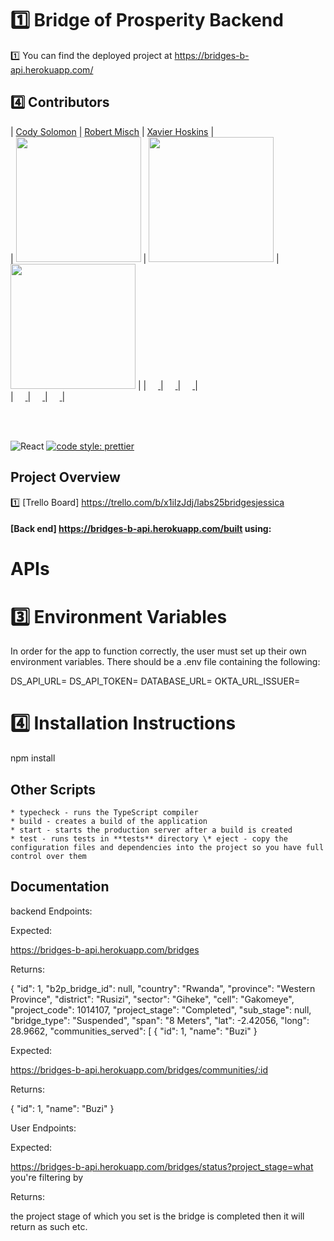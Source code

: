 # 1️⃣ Bridge of Prosperity Backend

1️⃣ You can find the deployed project at https://bridges-b-api.herokuapp.com/

## 4️⃣ Contributors

|                                                      [Cody Solomon](https://github.com/CodyFlys)                                                       |                                                       [Robert Misch](https://github.com/RobertMisch)                                                        |                                                      [Xavier Hoskins](https://github.com/xavierhoskins)                                                       |                            
| [<img src="https://avatars0.githubusercontent.com/u/24370208?s=400&v=4" width = "200" />](https://github.com/) | [<img src="https://avatars2.githubusercontent.com/u/60758834?s=460&u=e9fd1bd445778f124a4107689c839b624a4ad217&v=4" width = "200" />](https://github.com/) | [<img src="https://avatars1.githubusercontent.com/u/59076433?s=460&u=7d6b6c0d420aec9596603733d2760b4912015f9d&v=4" width = "200" />](https://github.com/) | 
|                                [<img src="https://github.com/favicon.ico" width="15"> ](https://github.com/RobertMisch)                                |                            [<img src="https://github.com/favicon.ico" width="15"> ](https://github.com/CodyFlys)                             |                          [<img src="https://github.com/favicon.ico" width="15"> ](https://github.com/xavierhoskins)                           |                        
|                [ <img src="https://static.licdn.com/sc/h/al2o9zrvru7aqj8e1x2rzsrca" width="15"> ](https://www.linkedin.com/in/robert-misch/)                |                 [ <img src="https://static.licdn.com/sc/h/al2o9zrvru7aqj8e1x2rzsrca" width="15"> ](https://www.linkedin.com/in/cody-solomon/)                 |                [ <img src="https://static.licdn.com/sc/h/al2o9zrvru7aqj8e1x2rzsrca" width="15"> ](https://www.linkedin.com/in/xavier-hoskins/)                |                 

<br>
<br>



![React](https://img.shields.io/badge/react-v16.7.0--alpha.2-blue.svg)
[![code style: prettier](https://img.shields.io/badge/code_style-prettier-ff69b4.svg?style=flat-square)](https://github.com/prettier/prettier)



## Project Overview

1️⃣ [Trello Board] https://trello.com/b/x1iIzJdj/labs25bridgesjessica

#### [Back end] https://bridges-b-api.herokuapp.com/built using:

# APIs



# 3️⃣ Environment Variables

In order for the app to function correctly, the user must set up their own environment variables. There should be a .env file containing the following:

DS_API_URL=
DS_API_TOKEN=
DATABASE_URL=
OKTA_URL_ISSUER=


# 4️⃣ Installation Instructions

npm install

## Other Scripts

    * typecheck - runs the TypeScript compiler
    * build - creates a build of the application
    * start - starts the production server after a build is created
    * test - runs tests in **tests** directory \* eject - copy the configuration files and dependencies into the project so you have full control over them


## Documentation

backend Endpoints:

Expected:

https://bridges-b-api.herokuapp.com/bridges

Returns:

{
"id": 1,
"b2p_bridge_id": null,
"country": "Rwanda",
"province": "Western Province",
"district": "Rusizi",
"sector": "Giheke",
"cell": "Gakomeye",
"project_code": 1014107,
"project_stage": "Completed",
"sub_stage": null,
"bridge_type": "Suspended",
"span": "8 Meters",
"lat": -2.42056,
"long": 28.9662,
"communities_served": [
{
"id": 1,
"name": "Buzi"
}

Expected:

https://bridges-b-api.herokuapp.com/bridges/communities/:id

Returns:

{
"id": 1,
"name": "Buzi"
}

User Endpoints:

Expected:

https://bridges-b-api.herokuapp.com/bridges/status?project_stage=what you're filtering by

Returns:

the project stage of which you set is the bridge is completed then it will return as such etc.
